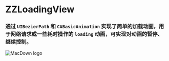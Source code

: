 # ZZLoadingView
### 通过 `UIBezierPath` 和 `CABasicAnimation` 实现了简单的加载动画，用于网络请求或一些耗时操作的 `loading` 动画，可实现对动画的暂停、继续控制。

![MacDown logo](~/ZZLoadingView/ZZLoadingView.gif)

